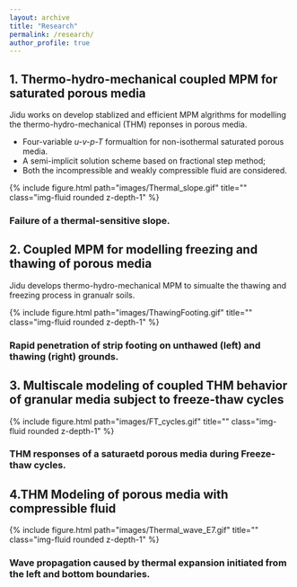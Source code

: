 ```yaml
---
layout: archive
title: "Research"
permalink: /research/
author_profile: true
---
```


## 1. Thermo-hydro-mechanical coupled MPM for saturated porous media

Jidu works on develop stablized and efficient MPM algrithms for modelling the thermo-hydro-mechanical (THM) reponses in porous media.

* Four-variable *u-v-p-T* formualtion for non-isothermal saturated porous media.
* A semi-implicit solution scheme based on fractional step method;
* Both the incompressible and weakly compressible fluid are considered.

<div class="row justify-content-sm-center">
    <div class="col-sm mt-3 mt-md-0" style="max-width: 700px; margin: auto;"> 
        {% include figure.html path="images/Thermal_slope.gif" title="" class="img-fluid rounded z-depth-1" %}
        <div class="caption center">
            <h3> Failure of a thermal-sensitive slope.</h3>
        </div>
    </div>
</div>

## 2. Coupled MPM for modelling freezing and thawing of porous media

Jidu develops thermo-hydro-mechanical MPM to simualte the thawing and freezing process in granualr soils.

<div class="row justify-content-sm-center">
    <div class="col-sm mt-3 mt-md-0" style="max-width: 750px; margin: auto;"> 
        {% include figure.html path="images/ThawingFooting.gif" title="" class="img-fluid rounded z-depth-1" %}
        <div class="caption center">
            <h3> Rapid penetration of strip footing on unthawed (left) and thawing (right) grounds.</h3>
        </div>
    </div>
</div>

## 3. Multiscale modeling of coupled THM behavior of granular media subject to freeze-thaw cycles

<div class="row justify-content-sm-center">
    <div class="col-sm mt-3 mt-md-0" style="max-width: 750px; margin: auto;"> 
        {% include figure.html path="images/FT_cycles.gif" title="" class="img-fluid rounded z-depth-1" %}
        <div class="caption center">
            <h3> THM responses of a saturaetd porous media during Freeze-thaw cycles.</h3>
        </div>
    </div>
</div>

## 4.THM Modeling of porous media with compressible fluid

<div class="row justify-content-sm-center">
    <div class="col-sm mt-3 mt-md-0" style="max-width: 600px; margin: auto;"> 
        {% include figure.html path="images/Thermal_wave_E7.gif" title="" class="img-fluid rounded z-depth-1" %}
        <div class="caption center">
            <h3> Wave propagation caused by thermal expansion initiated from the left and bottom boundaries.</h3>
        </div>
    </div>
</div>
